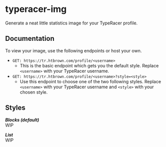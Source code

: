 # typeracer-img

Generate a neat little statistics image for your TypeRacer profile.

## Documentation
To view your image, use the following endpoints or host your own.

- ```GET: https://tr.htbrown.com/profile/<username>```
    - This is the basic endpoint which gets you the default style. Replace `<username>` with your TypeRacer username.
- ```GET: https://tr.htbrown.com/profile/<username>?style=<style>```
    - Use this endpoint to choose one of the two following styles. Replace `<username>` with your TypeRacer username and `<style>` with your chosen style.
    
## Styles
***Blocks (default)***  
WIP

***List***  
WIP